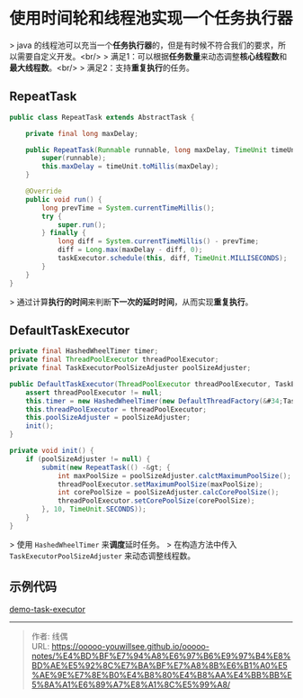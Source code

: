 # 使用时间轮和线程池实现一个任务执行器


&gt; java 的线程池可以充当一个**任务执行器**的，但是有时候不符合我们的要求，所以需要自定义开发。&lt;br/&gt;
&gt; 满足1：可以根据**任务数量**来动态调整**核心线程数**和**最大线程数**。&lt;br/&gt;
&gt; 满足2：支持**重复执行**的任务。

## RepeatTask

```java
public class RepeatTask extends AbstractTask {

    private final long maxDelay;

    public RepeatTask(Runnable runnable, long maxDelay, TimeUnit timeUnit) {
        super(runnable);
        this.maxDelay = timeUnit.toMillis(maxDelay);
    }

    @Override
    public void run() {
        long prevTime = System.currentTimeMillis();
        try {
            super.run();
        } finally {
            long diff = System.currentTimeMillis() - prevTime;
            diff = Long.max(maxDelay - diff, 0);
            taskExecutor.schedule(this, diff, TimeUnit.MILLISECONDS);
        }
    }
}
```

&gt; 通过计算**执行的时间**来判断**下一次的延时时间**，从而实现**重复执行**。

## DefaultTaskExecutor

```java
private final HashedWheelTimer timer;
private final ThreadPoolExecutor threadPoolExecutor;
private final TaskExecutorPoolSizeAdjuster poolSizeAdjuster;

public DefaultTaskExecutor(ThreadPoolExecutor threadPoolExecutor, TaskExecutorPoolSizeAdjuster poolSizeAdjuster) {
    assert threadPoolExecutor != null;
    this.timer = new HashedWheelTimer(new DefaultThreadFactory(&#34;TaskExecutor-Timer&#34;), 10, TimeUnit.MILLISECONDS, 100, true, -1, threadPoolExecutor);
    this.threadPoolExecutor = threadPoolExecutor;
    this.poolSizeAdjuster = poolSizeAdjuster;
    init();
}

private void init() {
    if (poolSizeAdjuster != null) {
        submit(new RepeatTask(() -&gt; {
            int maxPoolSize = poolSizeAdjuster.calctMaximumPoolSize();
            threadPoolExecutor.setMaximumPoolSize(maxPoolSize);
            int corePoolSize = poolSizeAdjuster.calcCorePoolSize();
            threadPoolExecutor.setCorePoolSize(corePoolSize);
        }, 10, TimeUnit.SECONDS));
    }
}
```

&gt; 使用 `HashedWheelTimer` 来**调度**延时任务。
&gt; 在构造方法中传入 `TaskExecutorPoolSizeAdjuster` 来动态调整线程数。

## 示例代码

[demo-task-executor](https://github.com/ooooo-youwillsee/demo-task-executor)

---

> 作者: 线偶  
> URL: https://ooooo-youwillsee.github.io/ooooo-notes/%E4%BD%BF%E7%94%A8%E6%97%B6%E9%97%B4%E8%BD%AE%E5%92%8C%E7%BA%BF%E7%A8%8B%E6%B1%A0%E5%AE%9E%E7%8E%B0%E4%B8%80%E4%B8%AA%E4%BB%BB%E5%8A%A1%E6%89%A7%E8%A1%8C%E5%99%A8/  


